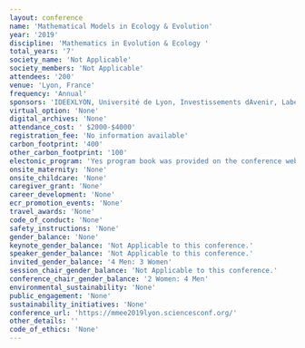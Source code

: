 ```yaml
---
layout: conference 
name: 'Mathematical Models in Ecology & Evolution'
year: '2019'
discipline: 'Mathematics in Evolution & Ecology '
total_years: '7'
society_name: 'Not Applicable'
society_members: 'Not Applicable'
attendees: '200'
venue: 'Lyon, France'
frequency: 'Annual'
sponsors: 'IDEEXLYON, Université de Lyon, Investissements dAvenir, Labex MILYON, Inria, Labex EEECOFECT, LBBE, Laboratoire de Biométrie et Biologie Evolutive, Pôle Rhône-Alpes de Bioinformatique, sfe2(Société française décologie et dévolution) '
virtual_option: 'None'
digital_archives: 'None'
attendance_cost: ' $2000-$4000'
registration_fee: 'No information available'
carbon_footprint: '400'
other_carbon_footprint: '100'
electonic_program: 'Yes program book was provided on the conference website as a .pdf file.'
onsite_maternity: 'None'
onsite_childcare: 'None'
caregiver_grant: 'None'
career_development: 'None'
ecr_promotion_events: 'None'
travel_awards: 'None'
code_of_conduct: 'None'
safety_instructions: 'None'
gender_balance: 'None'
keynote_gender_balance: 'Not Applicable to this conference.'
speaker_gender_balance: 'Not Applicable to this conference.'
invited_gender_balance: '4 Men: 3 Women'
session_chair_gender_balance: 'Not Applicable to this conference.'
conference_chair_gender_balance: '2 Women: 4 Men'
environmental_sustainability: 'None'
public_engagement: 'None'
sustainability_initiatives: 'None'
conference_url: 'https://mmee2019lyon.sciencesconf.org/'
other_details: ''
code_of_ethics: 'None'
---
```

